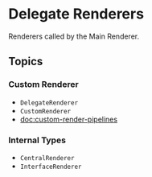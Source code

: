 # Delegate Renderers

Renderers called by the Main Renderer.

## Topics

### Custom Renderer

- ``DelegateRenderer``
- ``CustomRenderer``
- <doc:custom-render-pipelines>

### Internal Types

- ``CentralRenderer``
- ``InterfaceRenderer``
